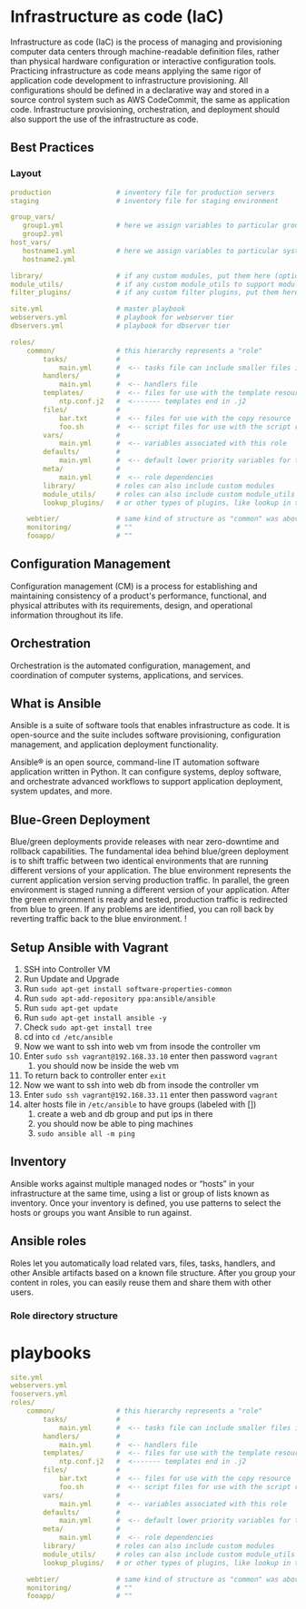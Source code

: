 # Infrastructure as code (IaC)
Infrastructure as code (IaC) is the process of managing and provisioning computer data centers through machine-readable definition files, rather than physical hardware configuration or interactive configuration tools.
Practicing infrastructure as code means applying the same rigor of application code development to infrastructure provisioning. All configurations should be defined in a declarative way and stored in a source control system such as AWS CodeCommit, the same as application code. Infrastructure provisioning, orchestration, and deployment should also support the use of the infrastructure as code.

## Best Practices
### Layout
```yaml
production                # inventory file for production servers
staging                   # inventory file for staging environment

group_vars/
   group1.yml             # here we assign variables to particular groups
   group2.yml
host_vars/
   hostname1.yml          # here we assign variables to particular systems
   hostname2.yml

library/                  # if any custom modules, put them here (optional)
module_utils/             # if any custom module_utils to support modules, put them here (optional)
filter_plugins/           # if any custom filter plugins, put them here (optional)

site.yml                  # master playbook
webservers.yml            # playbook for webserver tier
dbservers.yml             # playbook for dbserver tier

roles/
    common/               # this hierarchy represents a "role"
        tasks/            #
            main.yml      #  <-- tasks file can include smaller files if warranted
        handlers/         #
            main.yml      #  <-- handlers file
        templates/        #  <-- files for use with the template resource
            ntp.conf.j2   #  <------- templates end in .j2
        files/            #
            bar.txt       #  <-- files for use with the copy resource
            foo.sh        #  <-- script files for use with the script resource
        vars/             #
            main.yml      #  <-- variables associated with this role
        defaults/         #
            main.yml      #  <-- default lower priority variables for this role
        meta/             #
            main.yml      #  <-- role dependencies
        library/          # roles can also include custom modules
        module_utils/     # roles can also include custom module_utils
        lookup_plugins/   # or other types of plugins, like lookup in this case

    webtier/              # same kind of structure as "common" was above, done for the webtier role
    monitoring/           # ""
    fooapp/               # ""
```

## Configuration Management
Configuration management (CM) is a process for establishing and maintaining consistency of a product's performance, functional, and physical attributes with its requirements, design, and operational information throughout its life.

## Orchestration
Orchestration is the automated configuration, management, and coordination of computer systems, applications, and services. 

## What is Ansible
Ansible is a suite of software tools that enables infrastructure as code. It is open-source and the suite includes software provisioning, configuration management, and application deployment functionality.

Ansible® is an open source, command-line IT automation software application written in Python. It can configure systems, deploy software, and orchestrate advanced workflows to support application deployment, system updates, and more.

## Blue-Green Deployment
Blue/green deployments provide releases with near zero-downtime and rollback capabilities. The fundamental idea behind blue/green deployment is to shift traffic between two identical environments that are running different versions of your application. The blue environment represents the current application version serving production traffic. In parallel, the green environment is staged running a different version of your application. After the green environment is ready and tested, production traffic is redirected from blue to green. If any problems are identified, you can roll back by reverting traffic back to the blue environment.
!
## Setup Ansible with Vagrant
1. SSH into Controller VM
2. Run Update and Upgrade
3. Run `sudo apt-get install software-properties-common`
4. Run `sudo apt-add-repository ppa:ansible/ansible`
5. Run `sudo apt-get update`
6. Run `sudo apt-get install ansible -y`
7. Check `sudo apt-get install tree`
8. cd into `cd /etc/ansible`
9.  Now we want to ssh into web vm from insode the controller vm
10. Enter `sudo ssh vagrant@192.168.33.10` enter then password `vagrant`
    1.  you should now be inside the web vm
11. To return back to controller enter `exit`
12. Now we want to ssh into web db from insode the controller vm
13. Enter `sudo ssh vagrant@192.168.33.11` enter then password `vagrant`
14. alter hosts file in `/etc/ansible` to have groups (labeled with [])
    1.  create a web and db group and put ips in there
    2.  you should now be able to ping machines
    3.  `sudo ansible all -m ping`


## Inventory
Ansible works against multiple managed nodes or “hosts” in your infrastructure at the same time, using a list or group of lists known as inventory. Once your inventory is defined, you use patterns to select the hosts or groups you want Ansible to run against.

## Ansible roles
Roles let you automatically load related vars, files, tasks, handlers, and other Ansible artifacts based on a known file structure. After you group your content in roles, you can easily reuse them and share them with other users.
### Role directory structure
# playbooks
```yaml
site.yml
webservers.yml
fooservers.yml
roles/
    common/               # this hierarchy represents a "role"
        tasks/            #
            main.yml      #  <-- tasks file can include smaller files if warranted
        handlers/         #
            main.yml      #  <-- handlers file
        templates/        #  <-- files for use with the template resource
            ntp.conf.j2   #  <------- templates end in .j2
        files/            #
            bar.txt       #  <-- files for use with the copy resource
            foo.sh        #  <-- script files for use with the script resource
        vars/             #
            main.yml      #  <-- variables associated with this role
        defaults/         #
            main.yml      #  <-- default lower priority variables for this role
        meta/             #
            main.yml      #  <-- role dependencies
        library/          # roles can also include custom modules
        module_utils/     # roles can also include custom module_utils
        lookup_plugins/   # or other types of plugins, like lookup in this case

    webtier/              # same kind of structure as "common" was above, done for the webtier role
    monitoring/           # ""
    fooapp/               # ""
```

